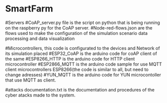 # SmartFarm


#Servers
#CoAP_server.py file is the script on python that is being running on the raspberry py for the CoAP server.
#Node-red-flows.json are the flows used to make the configuration of the simulation scenario data processing and data visualization

#Microcontrollers, this code is configurated to the devices and Network of its simulation placed
#ESP32_CoAP is the arduino code for coAP client of the same
#ESP8266_HTTP is the arduino code for HTTP client microcontroller
#ESP2866_MQTT is the arduino code sample for use MQTT client microcontrollers ESP8266(the code is similar to all, but need to change adresses)
#YUN_MQTT is the arduino code for YUN microcontoller that use MQTT as client.


#attacks documentation.txt is the documentation and procedures of the cyber atacks made to the system.
